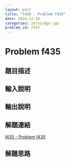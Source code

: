 ```yaml
---
layout: post
title: "f435 - Problem f435"
date: 2024-12-20
categories: zerojudge cpp
problem_id: f435
---
```


# Problem f435

## 題目描述



## 輸入說明



## 輸出說明



## 解題連結

[f435 - Problem f435](https://zerojudge.tw/ShowProblem?problemid=f435)

## 解題思路

